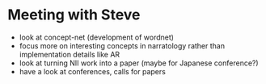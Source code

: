 # Meeting with Steve

- look at concept-net (development of wordnet)
- focus more on interesting concepts in narratology rather than implementation details like AR
- look at turning NII work into a paper (maybe for Japanese conference?)
- have a look at conferences, calls for papers
